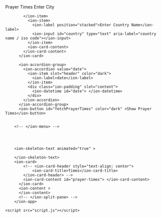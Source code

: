 <!DOCTYPE html>
<html lang="en">
  <head>
    <meta charset="UTF-8" />
    <meta name="viewport" content="width=device-width, initial-scale=1.0" />
    <title>Prayer Times</title>
    <script
      type="module"
      src="https://cdn.jsdelivr.net/npm/@ionic/core/dist/ionic/ionic.esm.js"
    ></script>
    <script
      nomodule
      src="https://cdn.jsdelivr.net/npm/@ionic/core/dist/ionic/ionic.js"
    ></script>
    <link
      rel="stylesheet"
      href="https://cdn.jsdelivr.net/npm/@ionic/core/css/ionic.bundle.css"
    />
    <link rel="stylesheet" href="styles.css" />
    <link rel="manifest" href="manifest.json" />
    <meta name="background-color" content="#fff"/>
    <meta name="theme-color" content="#000"/>
    <!-- splash -->
    <!-- iPhone X (1125px x 2436px) -->
<link rel="apple-touch-startup-image" media="(device-width: 375px) and (device-height: 812px) and (-webkit-device-pixel-ratio: 3)" href="/assets/splash.jpg">
<!-- iPhone 8, 7, 6s, 6 (750px x 1334px) -->
<link rel="apple-touch-startup-image" media="(device-width: 375px) and (device-height: 667px) and (-webkit-device-pixel-ratio: 2)" href="/assets/splash.jpg">
<!-- iPhone 8 Plus, 7 Plus, 6s Plus, 6 Plus (1242px x 2208px) -->
<link rel="apple-touch-startup-image" media="(device-width: 414px) and (device-height: 736px) and (-webkit-device-pixel-ratio: 3)" href="/assets/splash.jpg">
<!-- iPhone 5 (640px x 1136px) -->
<link rel="apple-touch-startup-image" media="(device-width: 320px) and (device-height: 568px) and (-webkit-device-pixel-ratio: 2)" href="/assets/splash.jpg">
<!-- iPad Mini, Air (1536px x 2048px) -->
<link rel="apple-touch-startup-image" media="(device-width: 768px) and (device-height: 1024px) and (-webkit-device-pixel-ratio: 2)" href="/assets/splash.jpg">
<!-- iPad Pro 10.5" (1668px x 2224px) -->
<link rel="apple-touch-startup-image" media="(device-width: 834px) and (device-height: 1112px) and (-webkit-device-pixel-ratio: 2)" href="/assets/splash.jpg">
<!-- iPad Pro 12.9" (2048px x 2732px) -->
<link rel="apple-touch-startup-image" media="(device-width: 1024px) and (device-height: 1366px) and (-webkit-device-pixel-ratio: 2)" href="/assets/splash.jpg">
  </head>

  <body>
    <ion-app>
      <ion-header >
          <ion-toolbar>            
         <ion-icon name="moon-outline" size="large"></ion-icon>           
              <ion-title>Prayer Times</ion-title>
          </ion-toolbar>
      </ion-header>  
           <ion-card class="firstView">
            <ion-item>
              <ion-label position="stacked">Enter City</ion-label>
              <ion-input  id="cityName"  type="text" aria-label="city name" required autofocus debounce="2" mode="ios"></ion-input>
             
            </ion-item>
              <ion-item>
                <ion-label position="stacked">Enter Country Name</ion-label>
                <ion-input id="country" type="text" aria-label="country name / iso code"></ion-input>
              </ion-item>
              <ion-card-content>
            </ion-card-content>
          </ion-card>

          <ion-accordion-group>
            <ion-accordion value="date">
              <ion-item slot="header" color="dark">
                <ion-label>date</ion-label>
              </ion-item>
              <div class="ion-padding" slot="content">
                <ion-datetime id="date"> </ion-datetime>
              </div>
            </ion-accordion>
          </ion-accordion-group>
          <ion-button id="fetchPrayerTimes" color="dark" >Show Prayer Times</ion-button>


        <!-- </ion-menu> -->



        
        <ion-skeleton-text animated="true" >
          
        </ion-skeleton-text> 
        <ion-card>
            <!-- <ion-card-header style="text-align: center">
                <ion-card-title>Times</ion-card-title>
            </ion-card-header> -->
            <ion-card-content id="prayer-times"> </ion-card-content>
          </ion-card>
          <ion-content >
          </ion-content>
          <!-- </ion-split-pane> -->
        </ion-app>

    <script src="script.js"></script>
  </body>
</html>
